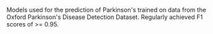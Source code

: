 Models used for the prediction of Parkinson's trained on data from the Oxford Parkinson's Disease Detection Dataset. Regularly achieved F1 scores of >= 0.95.

